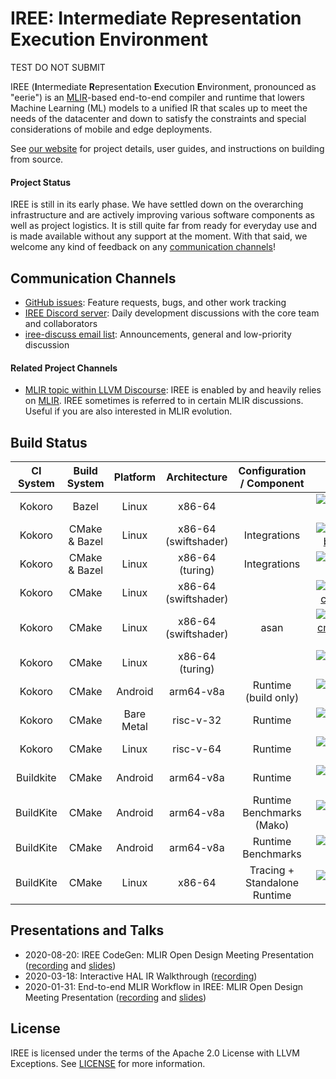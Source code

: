 # IREE: Intermediate Representation Execution Environment

TEST DO NOT SUBMIT

IREE (**I**ntermediate **R**epresentation **E**xecution **E**nvironment,
pronounced as "eerie") is an [MLIR](https://mlir.llvm.org/)-based end-to-end
compiler and runtime that lowers Machine Learning (ML) models to a unified IR
that scales up to meet the needs of the datacenter and down to satisfy the
constraints and special considerations of mobile and edge deployments.

See [our website](https://google.github.io/iree/) for project details, user
guides, and instructions on building from source.

#### Project Status

IREE is still in its early phase. We have settled down on the overarching
infrastructure and are actively improving various software components as well as
project logistics. It is still quite far from ready for everyday use and is made
available without any support at the moment. With that said, we welcome any kind
of feedback on any [communication channels](#communication-channels)!

## Communication Channels

*   [GitHub issues](https://github.com/google/iree/issues): Feature requests,
    bugs, and other work tracking
*   [IREE Discord server](https://discord.gg/26P4xW4): Daily development
    discussions with the core team and collaborators
*   [iree-discuss email list](https://groups.google.com/forum/#!forum/iree-discuss):
    Announcements, general and low-priority discussion

#### Related Project Channels

*   [MLIR topic within LLVM Discourse](https://llvm.discourse.group/c/llvm-project/mlir/31):
    IREE is enabled by and heavily relies on [MLIR](https://mlir.llvm.org). IREE
    sometimes is referred to in certain MLIR discussions. Useful if you are also
    interested in MLIR evolution.

## Build Status


CI System | Build System  | Platform   | Architecture         | Configuration / Component    | Status
:-------: | :-----------: | :--------: | :------------------: | :--------------------------: | :----:
Kokoro    | Bazel         | Linux      | x86-64               |                              | [![kokoro_status_bazel/linux/x86-swiftshader/core](https://storage.googleapis.com/iree-oss-build-badges/bazel/linux/x86-swiftshader/core/main_status.svg)](https://storage.googleapis.com/iree-oss-build-badges/cmake-bazel/linux/x86-swiftshader/main_result.html)
Kokoro    | CMake & Bazel | Linux      | x86-64 (swiftshader) | Integrations                 | [![kokoro status cmake-bazel/linux/x86-swiftshader](https://storage.googleapis.com/iree-oss-build-badges/cmake-bazel/linux/x86-swiftshader/main_status.svg)](https://storage.googleapis.com/iree-oss-build-badges/cmake-bazel/linux/x86-swiftshader/main_result.html)
Kokoro    | CMake & Bazel | Linux      | x86-64 (turing)      | Integrations                 | [![kokoro status cmake-bazel/linux/x86-turing](https://storage.googleapis.com/iree-oss-build-badges/cmake-bazel/linux/x86-turing/main_status.svg)](https://storage.googleapis.com/iree-oss-build-badges/cmake-bazel/linux/x86-turing/main_result.html)
Kokoro    | CMake         | Linux      | x86-64 (swiftshader) |                              | [![kokoro status cmake/linux/x86-swiftshader](https://storage.googleapis.com/iree-oss-build-badges/cmake/linux/x86-swiftshader/main_status.svg)](https://storage.googleapis.com/iree-oss-build-badges/cmake/linux/x86-swiftshader/main_result.html)
Kokoro    | CMake         | Linux      | x86-64 (swiftshader) | asan                         | [![kokoro status cmake/linux/x86-swiftshader-asan](https://storage.googleapis.com/iree-oss-build-badges/cmake/linux/x86-swiftshader-asan/main_status.svg)](https://storage.googleapis.com/iree-oss-build-badges/cmake/linux/x86-swiftshader-asan/main_result.html)
Kokoro    | CMake         | Linux      | x86-64 (turing)      |                              | [![kokoro status cmake/linux/x86-turing](https://storage.googleapis.com/iree-oss-build-badges/cmake/linux/x86-turing/main_status.svg)](https://storage.googleapis.com/iree-oss-build-badges/cmake/linux/x86-turing/main_result.html)
Kokoro    | CMake         | Android    | arm64-v8a            | Runtime (build only)         | [![kokoro status cmake/android/arm64-v8a](https://storage.googleapis.com/iree-oss-build-badges/cmake/android/arm64-v8a/main_status.svg)](https://storage.googleapis.com/iree-oss-build-badges/cmake/android/arm64-v8a/main_result.html)
Kokoro    | CMake         | Bare Metal | risc-v-32            | Runtime                      | [![kokoro status cmake/baremetal/riscv32](https://storage.googleapis.com/iree-oss-build-badges/cmake/baremetal/riscv32/main_status.svg)](https://storage.googleapis.com/iree-oss-build-badges/cmake/baremetal/riscv32/main_result.html)
Kokoro    | CMake         | Linux      | risc-v-64            | Runtime                      | [![kokoro status cmake/linux/riscv64](https://storage.googleapis.com/iree-oss-build-badges/cmake/linux/riscv64/main_status.svg)](https://storage.googleapis.com/iree-oss-build-badges/cmake/linux/riscv64/main_result.html)
Buildkite | CMake         | Android    | arm64-v8a            | Runtime                      | [![buildkite status iree-android-arm64-v8a](https://badge.buildkite.com/a73df0ba9f4aa132650dd6676bc1e6c20d3d99ed6b24db2179.svg?branch=main)](https://buildkite.com/iree/iree-android-arm64-v8a)
BuildKite | CMake         | Android    | arm64-v8a            | Runtime Benchmarks (Mako)    | [![buildkite status iree-android-benchmark](https://badge.buildkite.com/fd75cea669ec0614d810fefdcbe4a088cb6c312b4729023254.svg?branch=main)](https://buildkite.com/iree/iree-android-benchmark)
BuildKite | CMake         | Android    | arm64-v8a            | Runtime Benchmarks           | [![buildkite status iree-benchmark](https://badge.buildkite.com/62e504b93171f4a19e5c46f8b9a99eb5dba050666640fbc21b.svg?branch=main)](https://buildkite.com/iree/iree-benchmark)
BuildKite | CMake         | Linux      | x86-64               | Tracing + Standalone Runtime | [![buildkite status iree-build-configurations](https://badge.buildkite.com/3bc03ad54a6b785b3fdd0dd3d67fd93ed22ef2b538cb34adc3.svg?branch=main)](https://buildkite.com/iree/iree-build-configurations)


## Presentations and Talks

*   2020-08-20: IREE CodeGen: MLIR Open Design Meeting Presentation
    ([recording](https://drive.google.com/file/d/1325zKXnNIXGw3cdWrDWJ1-bp952wvC6W/view?usp=sharing)
    and
    [slides](https://docs.google.com/presentation/d/1NetHjKAOYg49KixY5tELqFp6Zr2v8_ujGzWZ_3xvqC8/edit))
*   2020-03-18: Interactive HAL IR Walkthrough
    ([recording](https://drive.google.com/file/d/1_sWDgAPDfrGQZdxAapSA90AD1jVfhp-f/view?usp=sharing))
*   2020-01-31: End-to-end MLIR Workflow in IREE: MLIR Open Design Meeting Presentation
    ([recording](https://drive.google.com/open?id=1os9FaPodPI59uj7JJI3aXnTzkuttuVkR)
    and
    [slides](https://drive.google.com/open?id=1RCQ4ZPQFK9cVgu3IH1e5xbrBcqy7d_cEZ578j84OvYI))

## License

IREE is licensed under the terms of the Apache 2.0 License with LLVM Exceptions.
See [LICENSE](LICENSE) for more information.
